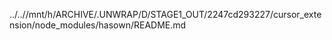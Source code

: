 ../..//mnt/h/ARCHIVE/.UNWRAP/D/STAGE1_OUT/2247cd293227/cursor_extension/node_modules/hasown/README.md